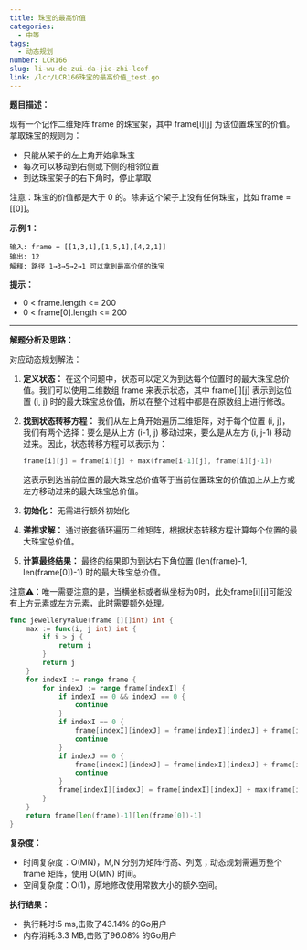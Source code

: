 ```yaml
---
title: 珠宝的最高价值
categories:
  - 中等
tags:
  - 动态规划
number: LCR166
slug: li-wu-de-zui-da-jie-zhi-lcof
link: /lcr/LCR166珠宝的最高价值_test.go
---
```


**题目描述：**

现有一个记作二维矩阵 frame 的珠宝架，其中 frame[i][j] 为该位置珠宝的价值。拿取珠宝的规则为：

- 只能从架子的左上角开始拿珠宝
- 每次可以移动到右侧或下侧的相邻位置
- 到达珠宝架子的右下角时，停止拿取

注意：珠宝的价值都是大于 0 的。除非这个架子上没有任何珠宝，比如 frame = [[0]]。

**示例 1：**
```
输入: frame = [[1,3,1],[1,5,1],[4,2,1]]
输出: 12
解释: 路径 1→3→5→2→1 可以拿到最高价值的珠宝
```


**提示：**
- 0 < frame.length <= 200
- 0 < frame[0].length <= 200

---
**解题分析及思路：**

对应动态规划解法：

1. **定义状态：** 在这个问题中，状态可以定义为到达每个位置时的最大珠宝总价值。我们可以使用二维数组 frame 来表示状态，其中 frame[i][j] 表示到达位置 (i, j) 时的最大珠宝总价值，所以在整个过程中都是在原数组上进行修改。

2. **找到状态转移方程：** 我们从左上角开始遍历二维矩阵，对于每个位置 (i, j)，我们有两个选择：要么是从上方 (i-1, j) 移动过来，要么是从左方 (i, j-1) 移动过来。因此，状态转移方程可以表示为：
    ```go
    frame[i][j] = frame[i][j] + max(frame[i-1][j], frame[i][j-1])
    ```
    这表示到达当前位置的最大珠宝总价值等于当前位置珠宝的价值加上从上方或左方移动过来的最大珠宝总价值。

3. **初始化：** 无需进行额外初始化

4. **递推求解：** 通过嵌套循环遍历二维矩阵，根据状态转移方程计算每个位置的最大珠宝总价值。

5. **计算最终结果：** 最终的结果即为到达右下角位置 (len(frame)-1, len(frame[0])-1) 时的最大珠宝总价值。

注意⚠️：唯一需要注意的是，当横坐标或者纵坐标为0时，此处frame[i][j]可能没有上方元素或左方元素，此时需要额外处理。

```go
func jewelleryValue(frame [][]int) int {
	max := func(i, j int) int {
		if i > j {
			return i
		}
		return j
	}
	for indexI := range frame {
		for indexJ := range frame[indexI] {
			if indexI == 0 && indexJ == 0 {
				continue
			}
			if indexI == 0 {
				frame[indexI][indexJ] = frame[indexI][indexJ] + frame[indexI][indexJ-1]
				continue
			}
			if indexJ == 0 {
				frame[indexI][indexJ] = frame[indexI][indexJ] + frame[indexI-1][indexJ]
				continue
			}
			frame[indexI][indexJ] = frame[indexI][indexJ] + max(frame[indexI-1][indexJ], frame[indexI][indexJ-1])
		}
	}
	return frame[len(frame)-1][len(frame[0])-1]
}
```

**复杂度：**

- 时间复杂度：O(MN)，M,N 分别为矩阵行高、列宽；动态规划需遍历整个 frame 矩阵，使用 O(MN) 时间。
- 空间复杂度：O(1)，原地修改使用常数大小的额外空间。

**执行结果：**

- 执行耗时:5 ms,击败了43.14% 的Go用户
- 内存消耗:3.3 MB,击败了96.08% 的Go用户
